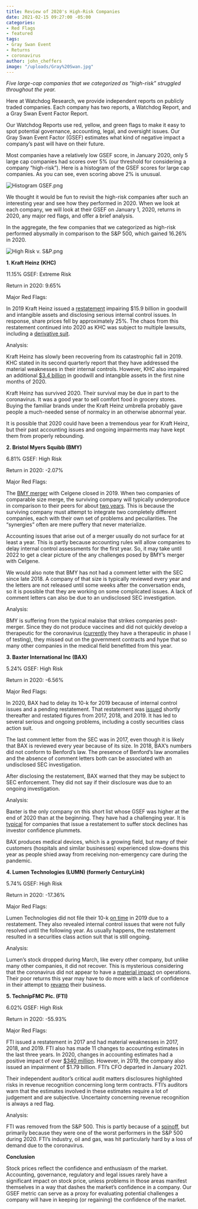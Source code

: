 ```yaml
---
title: Review of 2020's High-Risk Companies
date: 2021-02-15 09:27:00 -05:00
categories:
- Red Flags
- featured
tags:
- Gray Swan Event
- Returns
- coronavirus
author: john_cheffers
image: "/uploads/Gray%20Swan.jpg"
---
```


*Five large-cap companies that we categorized as “high-risk” struggled throughout the year.*

Here at Watchdog Research, we provide independent reports on publicly traded companies. Each company has two reports, a Watchdog Report, and a Gray Swan Event Factor Report.

Our Watchdog Reports use red, yellow, and green flags to make it easy to spot potential governance, accounting, legal, and oversight issues. Our Gray Swan Event Factor (GSEF) estimates what kind of negative impact a company’s past will have on their future.

Most companies have a relatively low GSEF score, in January 2020, only 5 large cap companies had scores over 5% (our threshold for considering a company “high-risk”). Here is a histogram of the GSEF scores for large cap companies. As you can see, even scoring above 2% is unusual.

![Histogram GSEF.png](/uploads/Histogram%20GSEF.png)

We thought it would be fun to revisit the high-risk companies after such an interesting year and see how they performed in 2020. When we look at each company, we will look at their GSEF on January 1, 2020, returns in 2020, any major red flags, and offer a brief analysis.

In the aggregate, the few companies that we categorized as high-risk performed abysmally in comparison to the S&P 500, which gained 16.26% in 2020.

![High Risk v. S&P.png](/uploads/High%20Risk%20v.%20S&P.png)

**1. Kraft Heinz (KHC)**

11\.15% GSEF: Extreme Risk

Return in 2020: 9.65%

Major Red Flags:

In 2019 Kraft Heinz issued a [restatement](https://blog.watchdogresearch.com/posts/kraft-heinz-warren-buffets-dunkirk/) impairing $15.9 billion in goodwill and intangible assets and disclosing serious internal control issues. In response, share prices fell by approximately 25%. The chaos from this restatement continued into 2020 as KHC was subject to multiple lawsuits, including a [derivative suit](https://blog.watchdogresearch.com/posts/kraft-heinz-complaint-alleges-fundamental-corporate-governance-problems-accounting-shenanigans-and-insider-trading/).

Analysis:

Kraft Heinz has slowly been recovering from its catastrophic fall in 2019. KHC stated in its second quarterly report that they have addressed the material weaknesses in their internal controls. However, KHC also impaired an additional [$3.4 billion](https://www.sec.gov/ix?doc=/Archives/edgar/data/1637459/000163745920000159/khc-20200926.htm) in goodwill and intangible assets in the first nine months of 2020.

Kraft Heinz has survived 2020. Their survival may be due in part to the coronavirus. It was a good year to sell comfort food in grocery stores. Buying the familiar brands under the Kraft Heinz umbrella probably gave people a much-needed sense of normalcy in an otherwise abnormal year.

It is possible that 2020 could have been a tremendous year for Kraft Heinz, but their past accounting issues and ongoing impairments may have kept them from properly rebounding.

**2. Bristol Myers Squibb (BMY)**

6\.81% GSEF: High Risk

Return in 2020: -2.07%

Major Red Flags:

The [BMY merger](https://blog.watchdogresearch.com/posts/bristol-myers-squibb-slash-celgene-merger/) with Celgene closed in 2019. When two companies of comparable size merge, the surviving company will typically underproduce in comparison to their peers for about [two years](https://blog.watchdogresearch.com/posts/borgwarner-wants-to-dump-delphi-will-delphis-resistance-be-futile/). This is because the surviving company must attempt to integrate two completely different companies, each with their own set of problems and peculiarities. The “synergies” often are mere puffery that never materialize.

Accounting issues that arise out of a merger usually do not surface for at least a year. This is partly because accounting rules will allow companies to delay internal control assessments for the first year. So, it may take until 2022 to get a clear picture of the any challenges posed by BMY’s merger with Celgene.

We would also note that BMY has not had a comment letter with the SEC since late 2018. A company of that size is typically reviewed every year and the letters are not released until some weeks after the conversation ends, so it is possible that they are working on some complicated issues. A lack of comment letters can also be due to an undisclosed SEC investigation.

Analysis:

BMY is suffering from the typical malaise that strikes companies post-merger. Since they do not produce vaccines and did not quickly develop a therapeutic for the coronavirus ([currently](https://www.sec.gov/ix?doc=/Archives/edgar/data/14272/000001427221000066/bmy-20201231.htm) they have a therapeutic in phase I of testing), they missed out on the government contracts and hype that so many other companies in the medical field benefitted from this year.

**3. Baxter International Inc (BAX)**

5\.24% GSEF: High Risk

Return in 2020: -6.56%

Major Red Flags:

In 2020, BAX had to delay its 10-k for 2019 because of internal control issues and a pending restatement. That restatement was [issued](https://www.sec.gov/ix?doc=/Archives/edgar/data/10456/000162828020003693/bax-20191231.htm) shortly thereafter and restated figures from 2017, 2018, and 2019. It has led to several serious and ongoing problems, including a costly securities class action suit.

The last comment letter from the SEC was in 2017, even though it is likely that BAX is reviewed every year because of its size. In 2018, BAX’s numbers did not conform to Benford’s law. The presence of Benford’s law anomalies and the absence of comment letters both can be associated with an undisclosed SEC investigation.

After disclosing the restatement, BAX warned that they may be subject to SEC enforcement. They did not say if their disclosure was due to an ongoing investigation.

Analysis:

Baxter is the only company on this short list whose GSEF was higher at the end of 2020 than at the beginning. They have had a challenging year. It is [typical](https://blog.watchdogresearch.com/posts/restatements-are-rare-but-can-pack-a-punch/) for companies that issue a restatement to suffer stock declines has investor confidence plummets.

BAX produces medical devices, which is a growing field, but many of their customers (hospitals and similar businesses) experienced slow-downs this year as people shied away from receiving non-emergency care during the pandemic.

**4. Lumen Technologies (LUMN) (formerly CenturyLink)**

5\.74% GSEF: High Risk

Return in 2020: -17.36%

Major Red Flags: 

Lumen Technologies did not file their 10-k [on time](https://www.sec.gov/Archives/edgar/data/18926/000119312519061757/d706860dnt10k.htm) in 2019 due to a restatement. They also revealed internal control issues that were not fully resolved until the following year. As usually happens, the restatement resulted in a securities class action suit that is still ongoing.

Analysis:

Lumen’s stock dropped during March, like every other company, but unlike many other companies, it did not recover. This is mysterious considering that the coronavirus did not appear to have a [material impact](https://seekingalpha.com/article/4396578-shedding-light-on-lumen-technologies) on operations. Their poor returns this year may have to do more with a lack of confidence in their attempt to [revamp](https://www.crn.com/news/networking/centurylink-changes-name-to-lumen-technologies-intros-smb-fiber-offering#:\~:text=and%20Technology%20Integrators-,CenturyLink%20Changes%20Name%20To%20Lumen%20Technologies%2C%20Intros%20SMB%20Fiber%20Offering,SMB%20services%2C%20the%20carrier%20said.) their business.

**5. TechnipFMC Plc. (FTI)**

6\.02% GSEF: High Risk

Return in 2020: -55.93%

Major Red Flags:

FTI issued a restatement in 2017 and had material weaknesses in 2017, 2018, and 2019. FTI also has made 11 changes to accounting estimates in the last three years. In 2020, changes in accounting estimates had a positive impact of over [$340 million](https://www.sec.gov/ix?doc=/Archives/edgar/data/1681459/000168145919000104/technipfmc2019930-10q.htm#s31BD284795D659A194AE3E47EDF9B1B2). However, in 2019, the company also issued an impairment of $1.79 billion. FTI’s CFO departed in January 2021.

Their independent auditor’s critical audit matters disclosures highlighted risks in revenue recognition concerning long term contracts. FTI’s auditors warn that the estimates involved in these estimates require a lot of judgement and are subjective.  Uncertainty concerning revenue recognition is always a red flag.

Analysis:

FTI was removed from the S&P 500. This is partly because of a [spinoff](https://seekingalpha.com/news/3649692-technipfmc-resumes-planned-split-via-energies-spinoff), but primarily because they were one of the worst performers in the S&P 500 during 2020. FTI’s industry, oil and gas, was hit particularly hard by a loss of demand due to the coronavirus.

**Conclusion**

Stock prices reflect the confidence and enthusiasm of the market. Accounting, governance, regulatory and legal issues rarely have a significant impact on stock price, unless problems in those areas manifest themselves in a way that dashes the market’s confidence in a company. Our GSEF metric can serve as a proxy for evaluating potential challenges a company will have in keeping (or regaining) the confidence of the market.